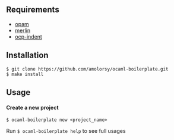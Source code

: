 ## Requirements
- [opam](https://opam.ocaml.org/doc/Install.html)
- [merlin](https://github.com/ocaml/merlin#easy-installation-with-opam)
- [ocp-indent](https://www.typerex.org/ocp-indent.html)

## Installation
```
$ git clone https://github.com/amolorsy/ocaml-boilerplate.git
$ make install
```

## Usage
#### Create a new project
```
$ ocaml-boilerplate new <project_name>
```
Run `$ ocaml-boilerplate help` to see full usages

